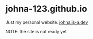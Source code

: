 # johna-123.github.io
Just my personal website.
<a href="https://johna.is-a.dev" target="_blank">johna.is-a.dev</a>

NOTE: the site is not ready yet

